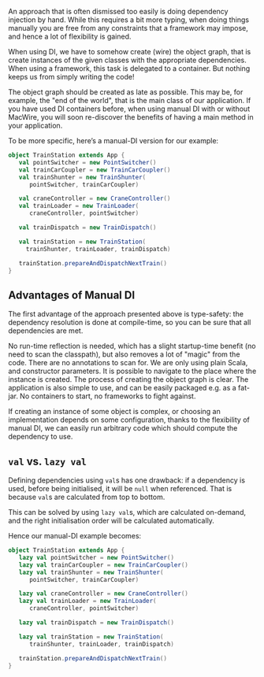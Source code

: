 
An approach that is often dismissed too easily is doing dependency injection by hand. While this requires a bit more typing, when doing things manually you are free from any constraints that a framework may impose, and hence a lot of flexibility is gained.

When using DI, we have to somehow create (wire) the object graph, that is create instances of the given classes with the appropriate dependencies. When using a framework, this task is delegated to a container. But nothing keeps us from simply writing the code!

The object graph should be created as late as possible. This may be, for example, the "end of the world", that is the main class of our application. If you have used DI containers before, when using manual DI with or without MacWire, you will soon re-discover the benefits of having a main method in your application.

To be more specific, here’s a manual-DI version for our example:

````scala
object TrainStation extends App {
   val pointSwitcher = new PointSwitcher()
   val trainCarCoupler = new TrainCarCoupler()
   val trainShunter = new TrainShunter(
      pointSwitcher, trainCarCoupler)

   val craneController = new CraneController()
   val trainLoader = new TrainLoader(
      craneController, pointSwitcher) 

   val trainDispatch = new TrainDispatch()

   val trainStation = new TrainStation(
     trainShunter, trainLoader, trainDispatch)

   trainStation.prepareAndDispatchNextTrain()
}
````

## Advantages of Manual DI

The first advantage of the approach presented above is type-safety: the dependency resolution is done at compile-time, so you can be sure that all dependencies are met.

No run-time reflection is needed, which has a slight startup-time benefit (no need to scan the classpath), but also removes a lot of "magic" from the code. There are no annotations to scan for. We are only using plain Scala, and constructor parameters. It is possible to navigate to the place where the instance is created. The process of creating the object graph is clear. The application is also simple to use, and can be easily packaged e.g. as a fat-jar. No containers to start, no frameworks to fight against.

If creating an instance of some object is complex, or choosing an implementation depends on some configuration, thanks to the flexibility of manual DI, we can easily run arbitrary code which should compute the dependency to use.

## `val` vs. `lazy val` 

Defining dependencies using `val`s has one drawback: if a dependency is used, before being initialised, it will be `null` when referenced. That is because `val`s are calculated from top to bottom.

This can be solved by using `lazy val`s, which are calculated on-demand, and the right initialisation order will be calculated automatically.

Hence our manual-DI example becomes:

````scala
object TrainStation extends App {
   lazy val pointSwitcher = new PointSwitcher()
   lazy val trainCarCoupler = new TrainCarCoupler()
   lazy val trainShunter = new TrainShunter(
      pointSwitcher, trainCarCoupler)

   lazy val craneController = new CraneController()
   lazy val trainLoader = new TrainLoader(
      craneController, pointSwitcher) 

   lazy val trainDispatch = new TrainDispatch() 

   lazy val trainStation = new TrainStation(
      trainShunter, trainLoader, trainDispatch) 

   trainStation.prepareAndDispatchNextTrain() 
}
```` 